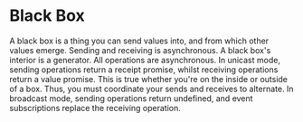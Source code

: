 # Black Box

A black box is a thing you can send values into, and from which other values emerge.
Sending and receiving is asynchronous.
A black box's interior is a generator.
All operations are asynchronous.
In unicast mode, sending operations return a receipt promise, whilst receiving operations return a value promise.
This is true whether you're on the inside or outside of a box.
Thus, you must coordinate your sends and receives to alternate.
In broadcast mode, sending operations return undefined, and event subscriptions replace the receiving operation.